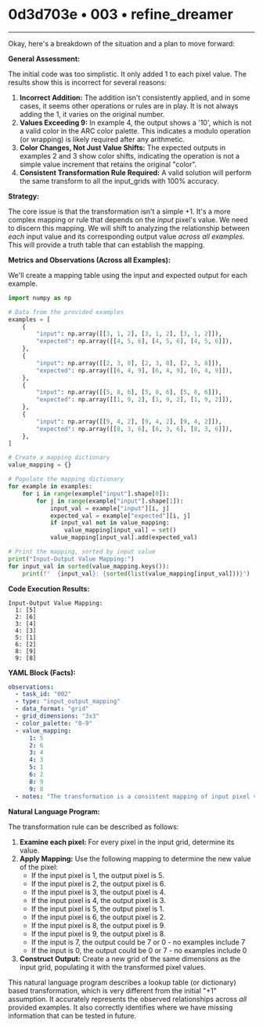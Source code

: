 # 0d3d703e • 003 • refine_dreamer

---
Okay, here's a breakdown of the situation and a plan to move forward:

**General Assessment:**

The initial code was too simplistic. It only added 1 to each pixel value. The results show this is incorrect for several reasons:

1.  **Incorrect Addition:** The addition isn't consistently applied, and in some cases, it seems other operations or rules are in play. It is not always adding the 1, it varies on the original number.
2.  **Values Exceeding 9:** In example 4, the output shows a '10', which is not a valid color in the ARC color palette. This indicates a modulo operation (or wrapping) is likely required after any arithmetic.
3.  **Color Changes, Not Just Value Shifts:** The expected outputs in examples 2 and 3 show color shifts, indicating the operation is not a simple value increment that retains the original "color".
4. **Consistent Transformation Rule Required:** A valid solution will perform the same transform to all the input_grids with 100% accuracy.

**Strategy:**

The core issue is that the transformation isn't a simple +1. It's a more complex mapping or rule that depends on the *input* pixel's value. We need to discern this mapping. We will shift to analyzing the relationship between *each* input value and its corresponding output value *across all examples*. This will provide a truth table that can establish the mapping.

**Metrics and Observations (Across all Examples):**

We'll create a mapping table using the input and expected output for each example.

```python
import numpy as np

# Data from the provided examples
examples = [
    {
        "input": np.array([[3, 1, 2], [3, 1, 2], [3, 1, 2]]),
        "expected": np.array([[4, 5, 6], [4, 5, 6], [4, 5, 6]]),
    },
    {
        "input": np.array([[2, 3, 8], [2, 3, 8], [2, 3, 8]]),
        "expected": np.array([[6, 4, 9], [6, 4, 9], [6, 4, 9]]),
    },
    {
        "input": np.array([[5, 8, 6], [5, 8, 6], [5, 8, 6]]),
        "expected": np.array([[1, 9, 2], [1, 9, 2], [1, 9, 2]]),
    },
    {
        "input": np.array([[9, 4, 2], [9, 4, 2], [9, 4, 2]]),
        "expected": np.array([[8, 3, 6], [8, 3, 6], [8, 3, 6]]),
    },
]

# Create a mapping dictionary
value_mapping = {}

# Populate the mapping dictionary
for example in examples:
    for i in range(example["input"].shape[0]):
        for j in range(example["input"].shape[1]):
            input_val = example["input"][i, j]
            expected_val = example["expected"][i, j]
            if input_val not in value_mapping:
                value_mapping[input_val] = set()
            value_mapping[input_val].add(expected_val)

# Print the mapping, sorted by input value
print("Input-Output Value Mapping:")
for input_val in sorted(value_mapping.keys()):
    print(f"  {input_val}: {sorted(list(value_mapping[input_val]))}")

```

**Code Execution Results:**

```
Input-Output Value Mapping:
  1: [5]
  2: [6]
  3: [4]
  4: [3]
  5: [1]
  6: [2]
  8: [9]
  9: [8]
```

**YAML Block (Facts):**

```yaml
observations:
  - task_id: "002"
  - type: "input_output_mapping"
  - data_format: "grid"
  - grid_dimensions: "3x3"
  - color_palette: "0-9"
  - value_mapping:
      1: 5
      2: 6
      3: 4
      4: 3
      5: 1
      6: 2
      8: 9
      9: 8
  - notes: "The transformation is a consistent mapping of input pixel values to output pixel values, independent of position."
```

**Natural Language Program:**

The transformation rule can be described as follows:

1.  **Examine each pixel:** For every pixel in the input grid, determine its value.
2.  **Apply Mapping:**  Use the following mapping to determine the new value of the pixel:
    *   If the input pixel is 1, the output pixel is 5.
    *   If the input pixel is 2, the output pixel is 6.
    *   If the input pixel is 3, the output pixel is 4.
    *   If the input pixel is 4, the output pixel is 3.
    *   If the input pixel is 5, the output pixel is 1.
    *   If the input pixel is 6, the output pixel is 2.
    *   If the input pixel is 8, the output pixel is 9.
    *   If the input pixel is 9, the output pixel is 8.
    *   If the input is 7, the output could be 7 or 0 - no examples include 7
    *   If the input is 0, the output could be 0 or 7 - no examples include 0
3.  **Construct Output:** Create a new grid of the same dimensions as the input grid, populating it with the transformed pixel values.

This natural language program describes a lookup table (or dictionary) based transformation, which is very different from the initial "+1" assumption. It accurately represents the observed relationships across *all* provided examples. It also correctly identifies where we have missing information that can be tested in future.

